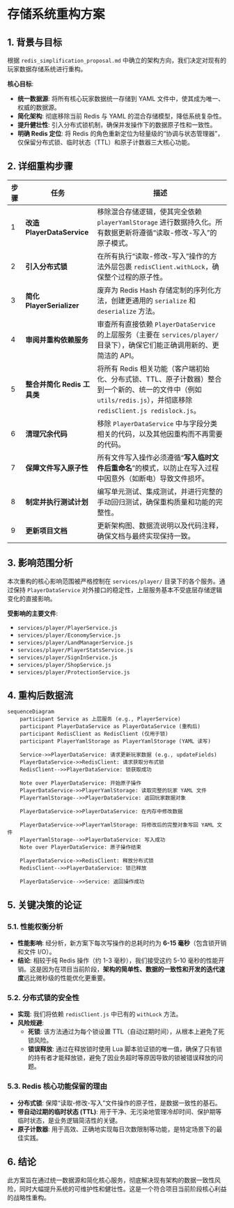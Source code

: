 # 存储系统重构方案

## 1. 背景与目标

根据 `redis_simplification_proposal.md` 中确立的架构方向，我们决定对现有的玩家数据存储系统进行重构。

**核心目标**:
- **统一数据源**: 将所有核心玩家数据统一存储到 YAML 文件中，使其成为唯一、权威的数据源。
- **简化架构**: 彻底移除当前 Redis 与 YAML 的混合存储模型，降低系统复杂性。
- **提升健壮性**: 引入分布式锁机制，确保并发操作下的数据原子性和一致性。
- **明确 Redis 定位**: 将 Redis 的角色重新定位为轻量级的“协调与状态管理器”，仅保留分布式锁、临时状态（TTL）和原子计数器三大核心功能。

## 2. 详细重构步骤

| 步骤 | 任务 | 描述 |
|---|---|---|
| 1 | **改造 PlayerDataService** | 移除混合存储逻辑，使其完全依赖 `playerYamlStorage` 进行数据持久化。所有数据更新将遵循“读取-修改-写入”的原子模式。 |
| 2 | **引入分布式锁** | 在所有执行“读取-修改-写入”操作的方法外层包裹 `redisClient.withLock`，确保整个过程的原子性。 |
| 3 | **简化 PlayerSerializer** | 废弃为 Redis Hash 存储定制的序列化方法，创建更通用的 `serialize` 和 `deserialize` 方法。 |
| 4 | **审阅并重构依赖服务** | 审查所有直接依赖 `PlayerDataService` 的上层服务（主要在 `services/player/` 目录下），确保它们能正确调用新的、更简洁的 API。 |
| 5 | **整合并简化 Redis 工具类** | 将所有 Redis 相关功能（客户端初始化、分布式锁、TTL、原子计数器）整合到一个新的、统一的文件中（例如 `utils/redis.js`），并彻底移除 `redisClient.js redislock.js`。 |
| 6 | **清理冗余代码** | 移除 `PlayerDataService` 中与字段分类相关的代码，以及其他因重构而不再需要的代码。 |
| 7 | **保障文件写入原子性** | 所有文件写入操作必须遵循“**写入临时文件后重命名**”的模式，以防止在写入过程中因意外（如断电）导致文件损坏。 |
| 8 | **制定并执行测试计划** | 编写单元测试、集成测试，并进行完整的手动回归测试，确保重构质量和功能的完整性。 |
| 9 | **更新项目文档** | 更新架构图、数据流说明以及代码注释，确保文档与最终实现保持一致。 |

## 3. 影响范围分析

本次重构的核心影响范围被严格控制在 `services/player/` 目录下的各个服务。通过保持 `PlayerDataService` 对外接口的稳定性，上层服务基本不受底层存储逻辑变化的直接影响。

**受影响的主要文件**:
- `services/player/PlayerService.js`
- `services/player/EconomyService.js`
- `services/player/LandManagerService.js`
- `services/player/PlayerStatsService.js`
- `services/player/SignInService.js`
- `services/player/ShopService.js`
- `services/player/ProtectionService.js`

## 4. 重构后数据流

```mermaid
sequenceDiagram
    participant Service as 上层服务 (e.g., PlayerService)
    participant PlayerDataService as PlayerDataService (重构后)
    participant RedisClient as RedisClient (仅用于锁)
    participant PlayerYamlStorage as PlayerYamlStorage (YAML 读写)

    Service->>PlayerDataService: 请求更新玩家数据 (e.g., updateFields)
    PlayerDataService->>RedisClient: 请求获取分布式锁
    RedisClient-->>PlayerDataService: 锁获取成功
    
    Note over PlayerDataService: 开始原子操作
    PlayerDataService->>PlayerYamlStorage: 读取完整的玩家 YAML 文件
    PlayerYamlStorage-->>PlayerDataService: 返回玩家数据对象
    
    PlayerDataService->>PlayerDataService: 在内存中修改数据
    
    PlayerDataService->>PlayerYamlStorage: 将修改后的完整对象写回 YAML 文件
    PlayerYamlStorage-->>PlayerDataService: 写入成功
    Note over PlayerDataService: 原子操作结束
    
    PlayerDataService->>RedisClient: 释放分布式锁
    RedisClient-->>PlayerDataService: 锁已释放
    
    PlayerDataService-->>Service: 返回操作成功
```

## 5. 关键决策的论证

### 5.1. 性能权衡分析

- **性能影响**: 经分析，新方案下每次写操作的总耗时约为 **6-15 毫秒**（包含锁开销和文件 I/O）。
- **结论**: 相较于纯 Redis 操作（约 1-3 毫秒），我们接受这约 5-10 毫秒的性能开销。这是因为在项目当前阶段，**架构的简单性、数据的一致性和开发的迭代速度**远比微秒级的性能优化更重要。

### 5.2. 分布式锁的安全性

- **实现**: 我们将依赖 `redisClient.js` 中已有的 `withLock` 方法。
- **风险规避**:
    - **死锁**: 该方法通过为每个锁设置 TTL（自动过期时间），从根本上避免了死锁风险。
    - **锁误释放**: 通过在释放锁时使用 Lua 脚本验证锁的唯一值，确保了只有锁的持有者才能释放锁，避免了因业务超时等原因导致的锁被错误释放的问题。

### 5.3. Redis 核心功能保留的理由

- **分布式锁**: 保障“读取-修改-写入”文件操作的原子性，是数据一致性的基石。
- **带自动过期的临时状态 (TTL)**: 用于干净、无污染地管理冷却时间、保护期等临时状态，是业务逻辑简洁性的关键。
- **原子计数器**: 用于高效、正确地实现每日次数限制等功能，是特定场景下的最佳实践。

## 6. 结论

此方案旨在通过统一数据源和简化核心服务，彻底解决现有架构的数据一致性风险，同时大幅提升系统的可维护性和健壮性。这是一个符合项目当前阶段核心利益的战略性重构。